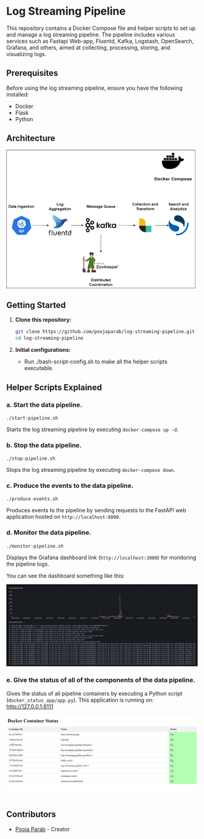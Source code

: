 # Log Streaming Pipeline 

This repository contains a Docker Compose file and helper scripts to set up and manage a log streaming pipeline. The pipeline includes various services such as Fastapi Web-app, Fluentd, Kafka, Logstash, OpenSearch, Grafana, and others, aimed at collecting, processing, storing, and visualizing logs.

## Prerequisites

Before using the log streaming pipeline, ensure you have the following installed:

- Docker
- Flask
- Python

## Architecture
![Image Alt Text](https://github.com/poojaparab/log-streaming-pipeline/blob/main/images/Architecture_diagram.png)

## Getting Started

1. **Clone this repository:**

    ```bash
    git clone https://github.com/poojaparab/log-streaming-pipeline.git
    cd log-streaming-pipeline
    ```

2. **Initial configurations:**
   - Run ./bash-script-config.sh to make all the helper scripts executable. 


## Helper Scripts Explained

### a. Start the data pipeline.

    ./start-pipeline.sh

Starts the log streaming pipeline by executing `docker-compose up -d`.

### b. Stop the data pipeline.

    ./stop-pipeline.sh

Stops the log streaming pipeline by executing `docker-compose down`.

### c. Produce the events to the data pipeline.

    ./produce-events.sh

Produces events to the pipeline by sending requests to the FastAPI web application hosted on `http://localhost:8000`.

### d. Monitor the data pipeline.

    ./monitor-pipeline.sh

Displays the Grafana dashboard link (`http://localhost:3000`) for monitoring the pipeline logs.

You can see the dashboard something like this:

![Image Alt Text](https://github.com/poojaparab/log-streaming-pipeline/blob/main/images/grafana.jpg)

### e. Give the status of all of the components of the data pipeline.

Gives the status of all pipeline containers by executing a Python script (`docker_status_app/app.py`).
This application is running on: http://127.0.0.1:8111

![Image Alt Text](https://github.com/poojaparab/log-streaming-pipeline/blob/main/images/docker-status.png)


## Contributors

- [Pooja Parab](https://github.com/poojaparab) - Creator

